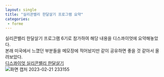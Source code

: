 ```yaml
---
layout: single
title: "실리콘밸리 한달살기 프로그램 요약"
categories:
 - forme
---
```


실리콘밸리 한달살기 프로그램 6기로 참가하여 해당 내용을 디스콰이엇에 요약해놓았다. <br>
본래 미국에서 느꼈던 부분들을 메모장에 적어놨지만 같이 공유하면 좋을 것 같아서 올려보았다. <br>
[디스콰이엇 실리콘밸리 한달살기](https://disquiet.io/@guess6466/makerlog/6664) <br>
![화면 캡처 2023-02-21 233155](https://user-images.githubusercontent.com/81789003/220373291-b8fa80df-defa-4dba-b08d-c812081b2e70.png)
